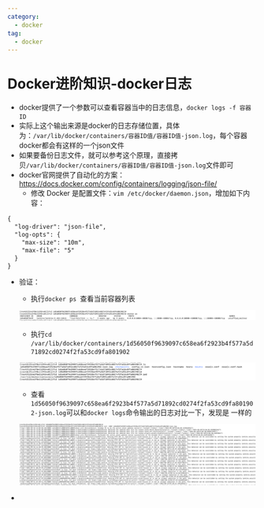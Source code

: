 ```yaml
---
category:
  - docker
tag:
  - docker
---
```

# Docker进阶知识-docker日志

- docker提供了一个参数可以查看容器当中的日志信息，`docker logs -f 容器ID`
- 实际上这个输出来源是docker的日志存储位置，具体为：`/var/lib/docker/containers/容器ID值/容器ID值-json.log`，每个容器docker都会有这样的一个json文件
- 如果要备份日志文件，就可以参考这个原理，直接拷贝`/var/lib/docker/containers/容器ID值/容器ID值-json.log`文件即可
- docker官网提供了自动化的方案：https://docs.docker.com/config/containers/logging/json-file/
  - 修改 Docker 是配置文件：`vim /etc/docker/daemon.json`，增加如下内容：

```
{
  "log-driver": "json-file",
  "log-opts": {
    "max-size": "10m",
    "max-file": "5"
  }
}
```

- 验证：

  - 执行`docker ps `查看当前容器列表

  ![image-20240525130911851](images/image-20240525130911851.png)

  - 执行`cd /var/lib/docker/containers/1d56050f9639097c658ea6f2923b4f577a5d71892cd0274f2fa53cd9fa801902`

  ![image-20240525130921076](images/image-20240525130921076.png)

  - 查看`1d56050f9639097c658ea6f2923b4f577a5d71892cd0274f2fa53cd9fa801902-json.log`可以和`docker logs`命令输出的日志对比一下，发现是 一样的

  ![image-20240525130948735](images/image-20240525130948735.png)

- 